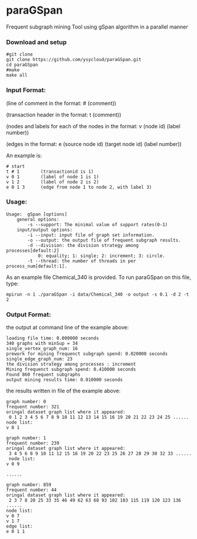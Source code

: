 # paraGSpan
Frequent subgraph mining Tool using gSpan algorithm in a parallel manner


### Download and setup

```shell
#git clone
git clone https://github.com/ysycloud/paraGSpan.git
cd paraGSpan
#make
make all
```

### Input Format:

(line of comment in the format: # (comment))

(transaction header in the format: t (comment))

(nodes and labels for each of the nodes in the format: v (node id) (label number))

(edges in the format: e (source node id) (target node id) (label number))

An example is:
```shell
# start
t # 1        (transactionid is 1)
v 0 1        (label of node 1 is 1)
v 1 2        (label of node 2 is 2)
e 0 1 3      (edge from node 1 to node 2, with label 3)
```

### Usage:
```shell
Usage:	gSpan [options]
	general options:
		-s --support: The minimal value of support rates(0-1)
	input/output options:
		-i --input: input file of graph set information.
		-o --output: the output file of frequent subgraph results.
		-d --division: the division strategy among processes[default:2]
			0: equality; 1: single; 2: increment; 3: circle.
		-t --thread: the number of threads in per process_num[default:1].
```

As an example file Chemical_340 is provided. To run paraGSpan on this file,
type:
```shell
mpirun -n 1 ./paraGSpan -i data/Chemical_340 -o output -s 0.1 -d 2 -t 2
```

### Output Format:
the output at command line of the example above:  
```shell
loading file time: 0.000000 seconds
340 graphs with minSup = 34
single_vertex_graph_num: 16
prework for mining frequenct subgraph spend: 0.020000 seconds
single_edge_graph_num: 23
the division strategy among processes : increment
Mining frequenct subgraph spend: 0.410000 seconds
Found 860 frequent subgraphs
output mining results time: 0.010000 seconds
```

the results written in file of the example above:
```shell 
graph number: 0
frequent number: 321
oringal dataset graph list where it appeared:
 0 1 2 3 4 5 6 7 8 9 10 11 12 13 14 15 16 19 20 21 22 23 24 25 ......
node list:
v 0 1

graph number: 1
frequent number: 239
oringal dataset graph list where it appeared:
 3 4 5 6 8 9 10 11 12 15 16 19 20 22 23 25 26 27 28 29 30 32 33 ......
 node list:
v 0 9

......

graph number: 859
frequent number: 44
oringal dataset graph list where it appeared:
 2 3 7 8 20 25 33 35 46 49 62 63 68 93 102 103 115 119 120 123 136 ......
node list:
v 0 7
v 1 7
edge list:
e 0 1 1
```